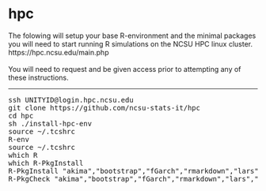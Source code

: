 <h1>hpc</h1>
The folowing will setup your base R-environment and the minimal packages you will need to start running R simulations on the NCSU HPC linux cluster.
https://hpc.ncsu.edu/main.php<br>
&nbsp;<br>
You will need to request and be given access prior to attempting any of these instructions.
<hr>
<pre>ssh UNITYID@login.hpc.ncsu.edu
git clone https://github.com/ncsu-stats-it/hpc
cd hpc
sh ./install-hpc-env
source ~/.tcshrc
R-env
source ~/.tcshrc
which R
which R-PkgInstall
R-PkgInstall "akima","bootstrap","fGarch","rmarkdown","lars","MLEcens","prodlim","RankAggreg","Rlab","survival","fields"
R-PkgCheck "akima","bootstrap","fGarch","rmarkdown","lars","MLEcens","prodlim","RankAggreg","Rlab","survival","fields"</pre>
